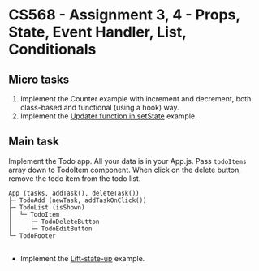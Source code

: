 # CS568 - Assignment 3, 4 - Props, State, Event Handler, List, Conditionals

## Micro tasks
1. Implement the Counter example with increment and decrement, both class-based and functional (using a hook) way.
2. Implement the [Updater function in setState](https://react.dev/learn/adding-interactivity#queueing-a-series-of-state-updates) example.

## Main task
Implement the Todo app. All your data is in your App.js. Pass `todoItems` array down to TodoItem component. When click on the delete button, remove the todo item from the todo list.
```
App (tasks, addTask(), deleteTask())
├─ TodoAdd (newTask, addTaskOnClick())
├─ TodoList (isShown)
│  └─ TodoItem
│     ├─ TodoDeleteButton
│     └─ TodoEditButton
└─ TodoFooter
```

##

* Implement the [Lift-state-up](https://react.dev/learn/sharing-state-between-components#lifting-state-up-by-example) example.
